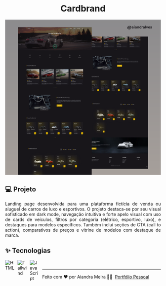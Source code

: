 <h1 align="center">Cardbrand</h1>

<p align="center">
    <img alt="Preview" src="website/src/assets/img/10.png">
</p>

## 💻 Projeto

<p align="justify">
  Landing page desenvolvida para uma plataforma fictícia de venda ou aluguel de carros de luxo e esportivos. O projeto destaca-se por seu visual sofisticado em dark mode, 
  navegação intuitiva e forte apelo visual com uso de cards de veículos, filtros por categoria (elétrico, esportivo, luxo), e destaques para modelos específicos. 
  Também inclui seções de CTA (call to action), comparativos de preços e vitrine de modelos com destaque de marca.
</p>


## ✨ Tecnologias

<p align="left">
    <img 
        align="left" 
        alt="HTML"
        title="HTML" 
        width="30px" 
        style="padding-right: 10px;" 
        src="https://cdn.jsdelivr.net/gh/devicons/devicon@latest/icons/html5/html5-original.svg" 
    />
    <img 
      align="left" 
      alt="Tailwind" 
      title="Tailwind"
      width="30px" 
      style="padding-right: 10px;" 
      src="https://cdn.jsdelivr.net/gh/devicons/devicon@latest/icons/tailwindcss/tailwindcss-original.svg" 
  />
    <img 
        align="left" 
        alt="JavaScript" 
        title="JavaScript"
        width="30px" 
        style="padding-right: 10px;" 
        src="https://cdn.jsdelivr.net/gh/devicons/devicon@latest/icons/javascript/javascript-original.svg" 
    />
</p>
<br/>

---

Feito com ❤ por Aiandra Meira 👋🏻 &nbsp;[Portfólio Pessoal](https://aiandralves.com.br)
